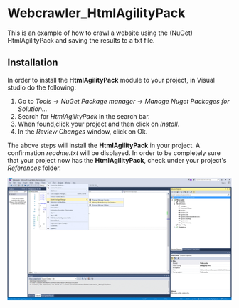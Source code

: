 # Webcrawler_HtmlAgilityPack

This is an example of how to crawl a website using the (NuGet) HtmlAgilityPack and saving the results to a txt file.

## Installation

In order to install the **HtmlAgilityPack** module to your project, in Visual studio do the following:
1. Go to *Tools* -> *NuGet Package manager* -> *Manage Nuget Packages for Solution...*
2. Search for *HtmlAgilityPack* in the search bar.  
3. When found,click your project and then click on *Install*.
4. In the *Review Changes* window, click on Ok.

The above steps will install the **HtmlAgilityPack** in your project. A confirmation *readme.txt* will be displayed. In order to be completely sure that your project now has the **HtmlAgilityPack**, check under your project's *References* folder.

![installation](/images/installation.gif?raw=true)